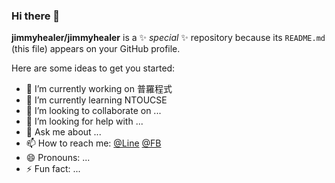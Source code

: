 ### Hi there 👋


**jimmyhealer/jimmyhealer** is a ✨ _special_ ✨ repository because its `README.md` (this file) appears on your GitHub profile.

Here are some ideas to get you started:

- 🔭 I’m currently working on 普羅程式
- 🌱 I’m currently learning NTOUCSE
- 👯 I’m looking to collaborate on ...
- 🤔 I’m looking for help with ...
- 💬 Ask me about ...
- 📫 How to reach me: [@Line](https://line.me/jimmy518676) [@FB](https://www.facebook.com/profile.php?id=100000445073213)
- 😄 Pronouns: ...
- ⚡ Fun fact: ...

